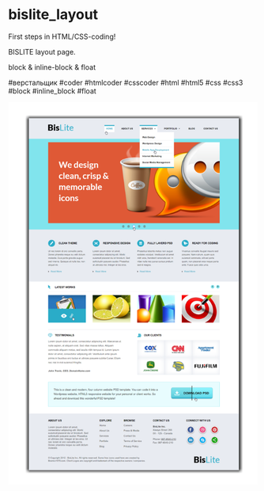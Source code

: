 # bislite_layout
First steps in HTML/CSS-coding!

BISLITE layout page.

block & inline-block & float

#верстальщик #coder #htmlcoder #csscoder #html #html5 #css #css3 #block #inline_block #float

![alt text](https://github.com/Y4Rick/bislite_layout/blob/master/bislite_layout.png)
